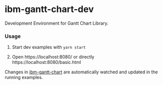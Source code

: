 # ibm-gantt-chart-dev

Development Environment for Gantt Chart Library.

### Usage

1. Start dev examples with `yarn start`

1. Open https://localhost:8080/ or directly https://localhost:8080/basic.html

Changes in [ibm-gantt-chart](../ibm-gantt-chart) are automatically watched and updated in the running examples.
